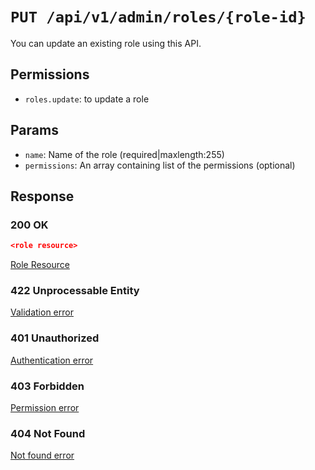 # `PUT /api/v1/admin/roles/{role-id}`
You can update an existing role using this API.


## Permissions
- `roles.update`: to update a role

## Params

- `name`: Name of the role (required|maxlength:255)
- `permissions`: An array containing list of the permissions (optional)

## Response

### 200 OK

```json
<role resource>
```

[Role Resource](../../resources/role.md)

### 422 Unprocessable Entity
[Validation error](../../validation-errors.md)

### 401 Unauthorized
[Authentication error](../../authentication-errors.md)

### 403 Forbidden
[Permission error](../../permission-errors.md)

### 404 Not Found
[Not found error](../../not-found-errors.md)
